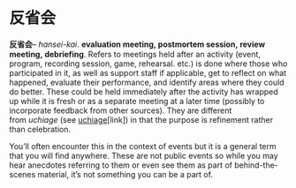 # 反省会

**反省会**– *hansei-kai*. **evaluation meeting, postmortem session, review meeting, debriefing**. Refers to meetings held after an activity (event, program, recording session, game, rehearsal. etc.) is done where those who participated in it, as well as support staff if applicable, get to reflect on what happened, evaluate their performance, and identify areas where they could do better. These could be held immediately after the activity has wrapped up while it is fresh or as a separate meeting at a later time (possibly to incorporate feedback from other sources). They are different from *uchiage* (see [uchiage](https://whimsicaltranslations.wordpress.com/seiyuu-subculture-term-glossary/#uchiage)[link]) in that the purpose is refinement rather than celebration.  
  
You’ll often encounter this in the context of events but it is a general term that you will find anywhere. These are not public events so while you may hear anecdotes referring to them or even see them as part of behind-the-scenes material, it’s not something you can be a part of.

